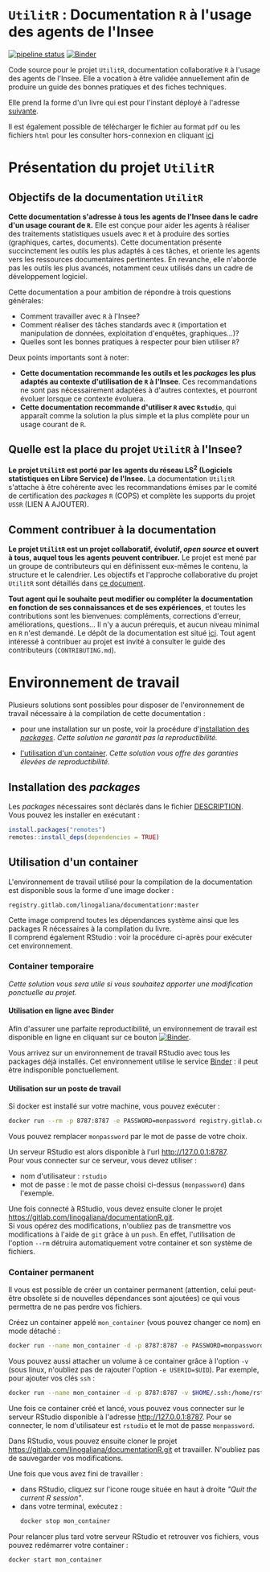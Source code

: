 # `UtilitR` : Documentation `R` à l'usage des agents de l'Insee 

<!-- badges: start -->
[![pipeline status](https://gitlab.com/linogaliana/documentationR/badges/master/pipeline.svg)](https://gitlab.com/linogaliana/documentationR/-/commits/master)
[![Binder](https://mybinder.org/badge_logo.svg)](https://mybinder.org/v2/gl/linogaliana%2FdocumentationR/binder?urlpath=rstudio)
<!-- badges: end -->

 
Code source pour le projet `UtilitR`, documentation collaborative `R` 
à l'usage des agents de l'Insee. Elle a vocation à être validée annuellement 
afin de produire un guide des bonnes pratiques et des fiches techniques.

Elle prend la forme d'un livre qui est pour l'instant déployé à l'adresse 
[suivante](https://linogaliana.gitlab.io/documentationR/index.html). 

Il est également possible de télécharger le fichier au format `pdf` 
ou les  fichiers `html` pour les consulter hors-connexion en cliquant
[ici](https://gitlab.com/linogaliana/documentationR/-/jobs/artifacts/master/download?job=buildbookdown)

# Présentation du projet `UtilitR`

## Objectifs de la documentation `UtilitR`

**Cette documentation s'adresse à tous les agents de l'Insee dans le cadre d'un usage courant de `R`.** Elle est conçue pour aider les agents à réaliser des traitements statistiques usuels avec `R` et à produire des sorties (graphiques, cartes, documents). Cette documentation présente succinctement les outils les plus adaptés à ces tâches, et oriente les agents vers les ressources documentaires pertinentes. En revanche, elle n'aborde pas les outils les plus avancés, notamment ceux utilisés dans un cadre de développement logiciel.

Cette documentation a pour ambition de répondre à trois questions générales:

* Comment travailler avec `R` à l'Insee?
* Comment réaliser des tâches standards avec `R` (importation et manipulation de données, exploitation d'enquêtes, graphiques...)?
* Quelles sont les bonnes pratiques à respecter pour bien utiliser `R`?

Deux points importants sont à noter:

* **Cette documentation recommande les outils et les *packages* les plus adaptés au contexte d'utilisation de `R` à l'Insee**. Ces recommandations ne sont pas nécessairement adaptées à d'autres contextes, et pourront évoluer lorsque ce contexte évoluera.
* **Cette documentation recommande d'utiliser `R` avec `Rstudio`**, qui apparaît comme la solution la plus simple et la plus complète pour un usage courant de `R`.

## Quelle est la place du projet `UtilitR` à l'Insee?

**Le projet `UtilitR` est porté par les agents du réseau LS<sup>2</sup> (Logiciels statistiques en Libre Service) de l'Insee.** La documentation `UtilitR` s'attache à être cohérente avec les recommandations émises par le comité de certification des _packages_ `R` (COPS) et complète les supports du projet `USSR` (LIEN A AJOUTER).

## Comment contribuer à la documentation

**Le projet `UtilitR` est un projet collaboratif, évolutif, *open source* et ouvert à tous, auquel tous les agents peuvent contribuer.** Le projet est mené par un groupe de contributeurs qui en définissent eux-mêmes le contenu, la structure et le calendrier. Les objectifs et l'approche collaborative du projet `UtilitR` sont détaillés dans [ce document](`manifeste.md`).

**Tout agent qui le souhaite peut modifier ou compléter la documentation en fonction de ses connaissances et de ses expériences**, et toutes les contributions sont les bienvenues: compléments, corrections d'erreur, améliorations, questions... Il n'y a aucun prérequis, et aucun niveau minimal en `R` n'est demandé. Le dépôt de la documentation est situé [ici](https://gitlab.com/linogaliana/documentationR). Tout agent intéressé à contribuer au projet est invité à consulter le guide des contributeurs (`CONTRIBUTING.md`).

# Environnement de travail

Plusieurs solutions sont possibles pour disposer de l'environnement de travail nécessaire à la compilation de cette documentation : 

- pour une installation sur un poste, voir la procédure d'[installation des _packages_](#installation-des-packages). _Cette solution ne garantit pas la reproductibilité._

- [l'utilisation d'un container](#utilisation-dun-container). _Cette solution vous offre des garanties élevées de reproductibilité._

## Installation des _packages_

Les _packages_ nécessaires sont déclarés dans le fichier [DESCRIPTION](DESCRIPTION).  
Vous pouvez les installer en exécutant : 

```r
install.packages("remotes")
remotes::install_deps(dependencies = TRUE)
```

## Utilisation d'un container

L'environnement de travail utilisé pour la compilation de la documentation est disponible sous la forme d'une image docker :

```
registry.gitlab.com/linogaliana/documentationr:master
```

Cette image comprend toutes les dépendances système ainsi que les packages R nécessaires à la compilation du livre.  
Il comprend également RStudio : voir la procédure ci-après pour exécuter cet environnement.

### Container temporaire

_Cette solution vous sera utile si vous souhaitez apporter une modification ponctuelle au projet._

#### Utilisation en ligne avec Binder

Afin d'assurer une parfaite reproductibilité, un environnement de travail est disponible en ligne en cliquant sur ce bouton 
[![Binder](https://mybinder.org/badge_logo.svg)](https://mybinder.org/v2/gl/linogaliana%2FdocumentationR/binder?urlpath=rstudio).

Vous arrivez sur un environnement de travail RStudio avec tous les packages déjà installés. Cet environnement utilise le service [Binder](https://mybinder.org) : il peut être indisponible ponctuellement.

#### Utilisation sur un poste de travail

Si docker est installé sur votre machine, vous pouvez exécuter : 

```bash
docker run --rm -p 8787:8787 -e PASSWORD=monpassword registry.gitlab.com/linogaliana/documentationr:master
```

Vous pouvez remplacer `monpassword` par le mot de passe de votre choix.

Un serveur RStudio est alors disponible à l'url <http://127.0.0.1:8787>.  
Pour vous connecter sur ce serveur, vous devez utiliser :

- nom d'utilisateur : `rstudio`
- mot de passe : le mot de passe choisi ci-dessus (`monpassword`) dans l'exemple.

Une fois connecté à RStudio, vous devez ensuite cloner le projet <https://gitlab.com/linogaliana/documentationR.git>.  
Si vous opérez des modifications, n'oubliez pas de transmettre vos modifications à l'aide de `git` grâce à un `push`. En effet, l'utilisation de l'option `--rm` détruira automatiquement votre container et son système de fichiers.

### Container permanent

Il vous est possible de créer un container permanent (attention, celui peut-être obsolète si de nouvelles dépendances sont ajoutées) ce qui vous permettra de ne pas perdre vos fichiers.

Créez un container appelé `mon_container` (vous pouvez changer ce nom) en mode détaché :

```bash
docker run --name mon_container -d -p 8787:8787 -e PASSWORD=monpassword registry.gitlab.com/linogaliana/documentationr:master
```

Vous pouvez aussi attacher un volume à ce container grâce à l'option `-v` (sous linux, n'oubliez pas de rajouter l'option `-e USERID=$UID`). Par exemple, pour ajouter vos clés `ssh` : 

```bash
docker run --name mon_container -d -p 8787:8787 -v $HOME/.ssh:/home/rstudio/.ssh -e USERID=$UID -e PASSWORD=monpassword registry.gitlab.com/linogaliana/documentationr:master
```

Une fois ce container créé et lancé, vous pouvez vous connecter sur le serveur RStudio disponible à l'adresse <http://127.0.0.1:8787>. Pour se connecter, le nom d'utilisateur est `rstudio` et le mot de passe `monpassword`.

Dans RStudio, vous pouvez ensuite cloner le projet <https://gitlab.com/linogaliana/documentationR.git> et travailler. N'oubliez pas de sauvegarder vos modifications.

Une fois que vous avez fini de travailler :

- dans RStudio, cliquez sur l'icone rouge située en haut à droite _"Quit the current R session"_.
- dans votre terminal, exécutez : 
  ```bash
  docker stop mon_container
  ```

Pour relancer plus tard votre serveur RStudio et retrouver vos fichiers, vous pouvez redémarrer votre container : 

```bash
docker start mon_container
```
